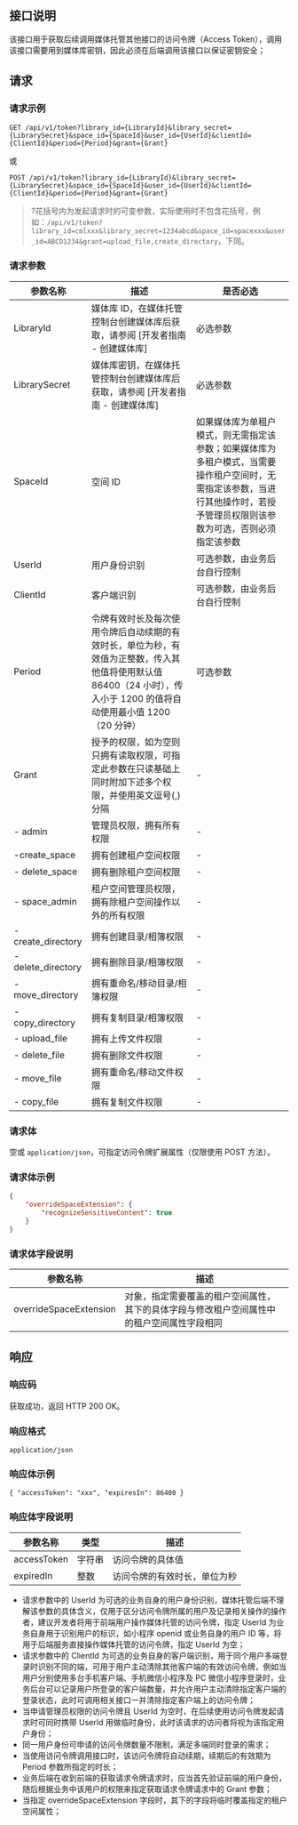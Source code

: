 ## 接口说明
该接口用于获取后续调用媒体托管其他接口的访问令牌（Access Token），调用该接口需要用到媒体库密钥，因此必须在后端调用该接口以保证密钥安全；


## 请求

### 请求示例

```plaintext
GET /api/v1/token?library_id={LibraryId}&library_secret={LibrarySecret}&space_id={SpaceId}&user_id={UserId}&clientId={ClientId}&period={Period}&grant={Grant}
```

或

```plaintext
POST /api/v1/token?library_id={LibraryId}&library_secret={LibrarySecret}&space_id={SpaceId}&user_id={UserId}&clientId={ClientId}&period={Period}&grant={Grant}
```

> ?花括号内为发起请求时的可变参数，实际使用时不包含花括号，例如：`/api/v1/token?library_id=cmlxxx&library_secret=1234abcd&space_id=spacexxx&user_id=ABCD1234&grant=upload_file,create_directory`，下同。

### 请求参数
| 参数名称           | 描述                                                         | 是否必选                                                     |
| ------------------ | ------------------------------------------------------------ | ------------------------------------------------------------ |
| LibraryId          | 媒体库 ID，在媒体托管控制台创建媒体库后获取，请参阅 [开发者指南 - 创建媒体库] | 必选参数                                                     |
| LibrarySecret      | 媒体库密钥，在媒体托管控制台创建媒体库后获取，请参阅 [开发者指南 - 创建媒体库] | 必选参数                                                     |
| SpaceId            | 空间 ID                                                      | 如果媒体库为单租户模式，则无需指定该参数；如果媒体库为多租户模式，当需要操作租户空间时，无需指定该参数，当进行其他操作时，若授予管理员权限则该参数为可选，否则必须指定该参数 |
| UserId             | 用户身份识别                                                 | 可选参数，由业务后台自行控制                                 |
| ClientId           | 客户端识别                                                   | 可选参数，由业务后台自行控制                                 |
| Period             | 令牌有效时长及每次使用令牌后自动续期的有效时长，单位为秒，有效值为正整数，传入其他值将使用默认值 86400（24 小时），传入小于 1200 的值将自动使用最小值 1200（20 分钟） | 可选参数                                                     |
| Grant              | 授予的权限，如为空则只拥有读取权限，可指定此参数在只读基础上同时附加下述多个权限，并使用英文逗号(,)分隔 |        -                                                      |
| - admin            | 管理员权限，拥有所有权限                                     |         -                                                     |
| -create_space      | 拥有创建租户空间权限                                         |         -                                                     |
| - delete_space     | 拥有删除租户空间权限                                         |           -                                                   |
| - space_admin      | 租户空间管理员权限，拥有除租户空间操作以外的所有权限         |      -                                                        |
| - create_directory | 拥有创建目录/相簿权限                                        |           -                                                   |
| - delete_directory | 拥有删除目录/相簿权限                                        |           -                                                   |
| - move_directory   | 拥有重命名/移动目录/相簿权限                                 |        -                                                      |
| - copy_directory   | 拥有复制目录/相簿权限                                        |       -                                                       |
| - upload_file      | 拥有上传文件权限                                             |     -                                                         |
| - delete_file      | 拥有删除文件权限                                             |     -                                                         |
| - move_file        | 拥有重命名/移动文件权限                                      |     -                                                         |
| - copy_file        | 拥有复制文件权限                                             |    -                                                          |




        
### 请求体
空或 `application/json`，可指定访问令牌扩展属性（仅限使用 POST 方法）。

### 请求体示例
```json
{
    "overrideSpaceExtension": {
        "recognizeSensitiveContent": true
    }
}
```
### 请求体字段说明
| 参数名称               | 描述                                                         | 
| ---------------------- | ------------------------------------------------------------ | 
| overrideSpaceExtension | 对象，指定需要覆盖的租户空间属性，其下的具体字段与修改租户空间属性中的租户空间属性字段相同 |          |


    
## 响应
### 响应码
获取成功，返回 HTTP 200 OK。
### 响应格式
`application/json`
### 响应体示例
```plaintext
{ "accessToken": "xxx", "expiresIn": 86400 }
```
### 响应体字段说明
| 参数名称    | 类型   | 描述                         |
| ----------- | ------ | ---------------------------- |
| accessToken | 字符串 | 访问令牌的具体值             |
| expiredIn   | 整数   | 访问令牌的有效时长，单位为秒 |


    
* 请求参数中的 UserId 为可选的业务自身的用户身份识别，媒体托管后端不理解该参数的具体含义，仅用于区分访问令牌所属的用户及记录相关操作的操作者，建议开发者将用于前端用户操作媒体托管的访问令牌，指定 UserId 为业务自身用于识别用户的标识，如小程序 openid 或业务自身的用户 ID 等，将用于后端服务直接操作媒体托管的访问令牌，指定 UserId 为空；
* 请求参数中的 ClientId 为可选的业务自身的客户端识别，用于同个用户多端登录时识别不同的端，可用于用户主动清除其他客户端的有效访问令牌，例如当用户分别使用多台手机客户端、手机微信小程序及 PC 微信小程序登录时，业务后台可以记录用户所登录的客户端数量，并允许用户主动清除指定客户端的登录状态，此时可调用相关接口一并清除指定客户端上的访问令牌；
* 当申请管理员权限的访问令牌且 UserId 为空时，在后续使用访问令牌发起请求时可同时携带 UserId 用做临时身份，此时该请求的访问者将视为该指定用户身份；
* 同一用户身份可申请的访问令牌数量不限制，满足多端同时登录的需求；
* 当使用访问令牌调用接口时，该访问令牌将自动续期，续期后的有效期为 Period 参数所指定的时长；
* 业务后端在收到前端的获取请求令牌请求时，应当首先验证前端的用户身份，随后根据业务中该用户的权限来指定获取请求令牌请求中的 Grant 参数；
*  当指定 overrideSpaceExtension 字段时，其下的字段将临时覆盖指定的租户空间属性；
